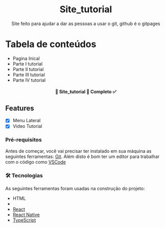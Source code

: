<h1 align="center">Site_tutorial</h1>

<p align="center">Site feito para ajudar a dar as pessoas a usar o git, github é o gitpages</p>

Tabela de conteúdos
=================
<!--ts-->
   * Pagina Inical
   * Parte I tutorial 
   * Parte II tutorial 
   * Parte III tutorial 
   * Parte IV tutorial 
<!--te-->
 <h4 align="center"> 
	🚧  Site_tutorial 🚀 Completo ✅
</h4>
<h2>Features</h2>

- [x] Menu Lateral 
- [x] Video Tutorial  
### Pré-requisitos

Antes de começar, você vai precisar ter instalado em sua máquina as seguintes ferramentas:
[Git](https://git-scm.com). 
Além disto é bom ter um editor para trabalhar com o código como [VSCode](https://code.visualstudio.com/)

### 🛠 Tecnologias

As seguintes ferramentas foram usadas na construção do projeto:

- HTML
- 
- [React](https://pt-br.reactjs.org/)
- [React Native](https://reactnative.dev/)
- [TypeScript](https://www.typescriptlang.org/)
